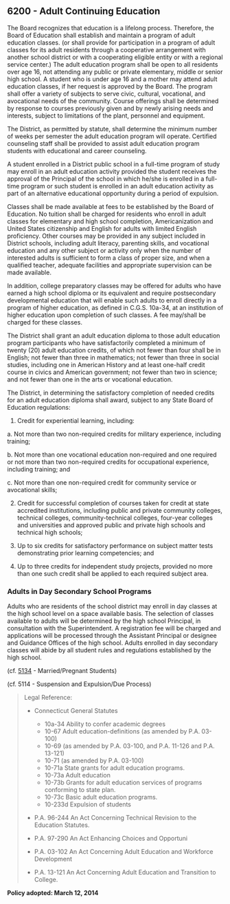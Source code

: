 ## 6200 - Adult Continuing Education

The Board recognizes that education is a lifelong process.  Therefore, the Board of Education shall establish and maintain a program of adult education classes. \(or shall provide for participation in a program of adult classes for its adult residents through a cooperative arrangement with another school district or with a cooperating eligible entity or with a regional service center.\)  The adult education program shall be open to all residents over age 16, not attending any public or private elementary, middle or senior high school.  A student who is under age 16 and a mother may attend adult education classes, if her request is approved by the Board.  The program shall offer a variety of subjects to serve civic, cultural, vocational, and avocational needs of the community.  Course offerings shall be determined by response to courses previously given and by newly arising needs and interests, subject to limitations of the plant, personnel and equipment.

The District, as permitted by statute, shall determine the minimum number of weeks per semester the adult education program will operate. Certified counseling staff shall be provided to assist adult education program students with educational and career counseling.

A student enrolled in a District public school in a full-time program of study may enroll in an adult education activity provided the student receives the approval of the Principal of the school in which he/she is enrolled in a full-time program or such student is enrolled in an adult education activity as part of an alternative educational opportunity during a period of expulsion.

Classes shall be made available at fees to be established by the Board of Education.  No tuition shall be charged for residents who enroll in adult classes for elementary and high school completion, Americanization and United States citizenship and English for adults with limited English proficiency.  Other courses may be provided in any subject included in District schools, including adult literacy, parenting skills, and vocational education and any other subject or activity only when the number of interested adults is sufficient to form a class of proper size, and when a qualified teacher, adequate facilities and appropriate supervision can be made available.

In addition, college preparatory classes may be offered for adults who have earned a high school diploma or its equivalent and require postsecondary developmental education that will enable such adults to enroll directly in a program of higher education, as defined in C.G.S. 10a-34, at an institution of higher education upon completion of such classes. A fee may/shall be charged for these classes.

The District shall grant an adult education diploma to those adult education program participants who have satisfactorily completed a minimum of twenty \(20\) adult education credits, of which not fewer than four shall be in English; not fewer than three in mathematics; not fewer than three in social studies, including one in American History and at least one-half credit course in civics and American government; not fewer than two in science; and not fewer than one in the arts or vocational education.

The District, in determining the satisfactory completion of needed credits for an adult education diploma shall award, subject to any State Board of Education regulations:

1. Credit for experiential learning, including:

  a.  Not more than two non-required credits for military experience, including training;

  b.  Not more than one vocational education non-required and one required or not more than two non-required credits for occupational experience, including training; and

  c.  Not more than one non-required credit for community service or avocational skills;

2. Credit for successful completion of courses taken for credit at state accredited  institutions, including public and private community colleges, technical colleges, community-technical colleges, four-year colleges and universities and approved public and private high schools and technical high schools;

3. Up to six credits for satisfactory performance on subject matter tests demonstrating prior learning competencies; and

4. Up to three credits for independent study projects, provided no more than one such credit shall be applied to each required subject area.


### Adults in Day Secondary School Programs

Adults who are residents of the school district may enroll in day classes at the high school level on a space available basis.  The selection of classes available to adults will be determined by the high school Principal, in consultation with the Superintendent.  A registration fee will be charged and applications will be processed through the Assistant Principal or designee and Guidance Offices of the high school.  Adults enrolled in day secondary classes will abide by all student rules and regulations established by the high school.

\(cf. [5134](/policies/5000/5134.md) - Married/Pregnant Students\)

\(cf. 5114 - Suspension and Expulsion/Due Process\)

> Legal Reference:
> 
> * Connecticut General Statutes
>   * 10a-34 Ability to confer academic degrees
>   * 10-67 Adult education-definitions \(as amended by P.A. 03-100\)
>   * 10-69 \(as amended by P.A. 03-100, and P.A. 11-126 and P.A. 13-121\)
>   * 10-71 \(as amended by P.A. 03-100\)
>   * 10-71a State grants for adult education programs.
>   * 10-73a Adult education
>   * 10-73b Grants for adult education services of programs conforming to state plan.
>   * 10-73c Basic adult education programs.
>   * 10-233d Expulsion of students
> 
> * P.A. 96-244 An Act Concerning Technical Revision to the Education Statutes.
> * P.A. 97-290 An Act Enhancing Choices and Opportuni
> * P.A. 03-102 An Act Concerning Adult Education and Workforce Development
> * P.A. 13-121 An Act Concerning Adult Education and Transition to College.

**Policy adopted:  March 12, 2014**

